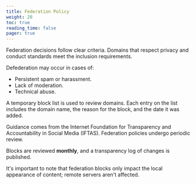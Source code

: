 ```yaml
---
title: Federation Policy
weight: 20
toc: true
reading_time: false
pager: true
---
```


Federation decisions follow clear criteria. Domains that respect privacy and conduct standards meet the inclusion requirements.

Defederation may occur in cases of:

- Persistent spam or harassment.
- Lack of moderation.
- Technical abuse.

A temporary block list is used to review domains. Each entry on the list includes the domain name, the reason for the block, and the date it was added.

Guidance comes from the Internet Foundation for Transparency and Accountability in Social Media (IFTAS). Federation policies undergo periodic review.

Blocks are reviewed **monthly**, and a transparency log of changes is published.

It's important to note that federation blocks only impact the local appearance of content; remote servers aren't affected.

